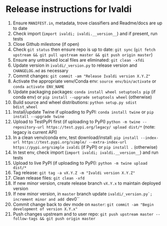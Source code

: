 # Release instructions for Ivaldi

1. Ensure ``MANIFEST.in``, metadata, trove classifiers and Readme/docs are up to date
2. Check import (``import ivaldi; ivaldi.__version__``) and if present, run tests
3. Close Github milestone (if open)
4. Check ``git status`` then ensure repo is up to date: ``git sync`` (``git fetch upstream && git pull upstream master && git push origin master``)
5. Ensure any untracked local files are eliminated: ``git clean -xfdi``
6. Update version in ``ivaldi/_version.py`` to release version and ``CHANGELOG.md`` as necessary
7. Commit changes: ``git commit -am "Release Ivaldi version X.Y.Z"``
8. Activate the appropriate venv/Conda env: ``source env/bin/activate`` or ``conda activate ENV_NAME``
9. Update packaging packages: ``conda install wheel setuptools pip`` (if conda env) or ``pip install --upgrade setuptools wheel`` (otherwise)
10. Build source and wheel distributions: ``python setup.py sdist bdist_wheel``
11. Install/update Twine if uploading to PyPI: ``conda install twine`` or ``pip install --upgrade twine``
12. Upload to TestPyPI first (if uploading to PyPI) ``python -m twine --repository-url https://test.pypi.org/legacy/ upload dist/*`` (note: legacy is current API)
13. In a clean venv/conda env, test download/install: ``pip install --index-url https://test.pypi.org/simple/ --extra-index-url https://pypi.org/simple ivaldi`` (if PyPI) or ``pip install .`` (otherwise)
14. In test env, check import (``import ivaldi; ivaldi.__version__``) and run tests
15. Upload to live PyPI (if uploading to PyPI): ``python -m twine upload dist/*``
16. Tag release: ``git tag -a vX.Y.Z -m "Ivaldi version X.Y.Z"``
17. Clean release files: ``git clean -xfd``
18. If new minor version, create release branch ``vX.Y.x`` to maintain deployed version
19. If new minor version, in ``master`` branch update ``ivaldi/_version.py`; increment minor and add ``dev0``
20. Commit change back to dev mode on ``master``: ``git commit -am "Begin development of version X.Y.x"``
21. Push changes upstream and to user repo: ``git push upstream master --follow-tags && git push origin master``
